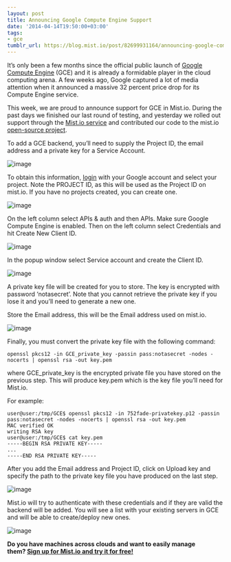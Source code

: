```yaml
---
layout: post
title: Announcing Google Compute Engine Support
date: '2014-04-14T19:50:00+03:00'
tags:
- gce
tumblr_url: https://blog.mist.io/post/82699931164/announcing-google-compute-engine-support
---
```

It’s only been a few months since the official public launch of [Google Compute Engine](https://cloud.google.com/products/compute-engine/) (GCE) and it is already a formidable player in the cloud computing arena. A few weeks ago, Google captured a lot of media attention when it announced a massive 32 percent price drop for its Compute Engine service.

This week, we are proud to announce support for GCE in Mist.io. During the past days we finished our last round of testing, and yesterday we rolled out support through the [Mist.io service](https://mist.io)&nbsp;and contributed our code to the mist.io [open-source project](https://github.com/mistio/mist.io).

To add a GCE backend, you’ll need to supply the Project ID, the email address and a private key for a Service Account.

![image](/images/tumblr-images/tumblr_inline_n41591Ps351rgqrs8.jpg)

To obtain this information, [login](https://cloud.google.com/console) with your Google account and select your project. Note the PROJECT ID, as this will be used as the Project ID on mist.io. If you have no projects created, you can create one.

![image](/images/tumblr-images/tumblr_inline_n42i71J6ao1rgqrs8.jpg)

On the left column select APIs & auth and then APIs. Make sure Google Compute Engine is enabled. Then on the left column select Credentials and hit Create New Client ID.

![image](/images/tumblr-images/tumblr_inline_n42i9ayGgS1rgqrs8.jpg)

In the popup window select Service account and create the Client ID.

![image](/images/tumblr-images/tumblr_inline_n42ibclb3H1rgqrs8.jpg)

A private key file will be created for you to store. The key is encrypted with password ‘notasecret’. Note that you cannot retrieve the private key if you lose it and you’ll need to generate a new one.

Store the Email address, this will be the Email address used on mist.io. &nbsp;

![image](/images/tumblr-images/tumblr_inline_n42ihh2M5j1rgqrs8.jpg)

Finally, you must convert the private key file with the following command:

    openssl pkcs12 -in GCE_private_key -passin pass:notasecret -nodes -nocerts | openssl rsa -out key.pem

where GCE\_private\_key is the encrypted private file you have stored on the previous step. This will produce key.pem which is the key file you’ll need for Mist.io.

For example:

    user@user:/tmp/GCE$ openssl pkcs12 -in 752fade-privatekey.p12 -passin pass:notasecret -nodes -nocerts | openssl rsa -out key.pem
    MAC verified OK
    writing RSA key
    user@user:/tmp/GCE$ cat key.pem
    -----BEGIN RSA PRIVATE KEY-----
    ...
    -----END RSA PRIVATE KEY-----

After you add the Email address and Project ID, click on Upload key and specify the path to the private key file you have produced on the last step.

![image](/images/tumblr-images/tumblr_inline_n415fxtDWl1rgqrs8.jpg)

Mist.io will try to authenticate with these credentials and if they are valid the backend will be added. You will see a list with your existing servers in GCE and will be able to create/deploy new ones.

![image](/images/tumblr-images/tumblr_inline_n415gnXnPZ1rgqrs8.jpg)

**Do you have machines across clouds and want to easily manage them?&nbsp;[Sign up for Mist.io and try it for free!](https://mist.io/)**

